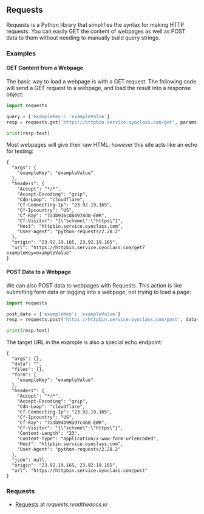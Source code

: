 ## Requests

Requests is a Python library that simplifies the syntax for making HTTP requests. You can easily GET the content of webpages as well as POST data to them without needing to manually build query strings.

### Examples

#### GET Content from a Webpage

The basic way to load a webpage is with a GET request. The following code will send a GET request to a webpage, and load the result into a response object:

```python
import requests

query = {'exampleKey': 'exampleValue'}
resp = requests.get('https://httpbin.service.oyoclass.com/get', params=query)

print(resp.text)
```

Most webpages will give their raw HTML, however this site acts like an echo for testing:

```text
{
  "args": {
    "exampleKey": "exampleValue"
  },
  "headers": {
    "Accept": "*/*",
    "Accept-Encoding": "gzip",
    "Cdn-Loop": "cloudflare",
    "Cf-Connecting-Ip": "23.92.19.165",
    "Cf-Ipcountry": "US",
    "Cf-Ray": "7a3b936cd84978d0-EWR",
    "Cf-Visitor": "{\"scheme\":\"https\"}",
    "Host": "httpbin.service.oyoclass.com",
    "User-Agent": "python-requests/2.28.2"
  },
  "origin": "23.92.19.165, 23.92.19.165",
  "url": "https://httpbin.service.oyoclass.com/get?exampleKey=exampleValue"
}
```

#### POST Data to a Webpage

We can also POST data to webpages with Requests. This action is like submitting form data or logging into a webpage, not trying to load a page:

```python
import requests

post_data = {'exampleKey': 'exampleValue'}
resp = requests.post('https://httpbin.service.oyoclass.com/post', data=post_data)

print(resp.text)
```

The target URL in the example is also a special echo endpoint:

```text
{
  "args": {},
  "data": "",
  "files": {},
  "form": {
    "exampleKey": "exampleValue"
  },
  "headers": {
    "Accept": "*/*",
    "Accept-Encoding": "gzip",
    "Cdn-Loop": "cloudflare",
    "Cf-Connecting-Ip": "23.92.19.165",
    "Cf-Ipcountry": "US",
    "Cf-Ray": "7a3b94b99a97c468-EWR",
    "Cf-Visitor": "{\"scheme\":\"https\"}",
    "Content-Length": "23",
    "Content-Type": "application/x-www-form-urlencoded",
    "Host": "httpbin.service.oyoclass.com",
    "User-Agent": "python-requests/2.28.2"
  },
  "json": null,
  "origin": "23.92.19.165, 23.92.19.165",
  "url": "https://httpbin.service.oyoclass.com/post"
}
```

### Requests

-   [Requests](https://requests.readthedocs.io/en/latest/) at _requests.readthedocs.io_
